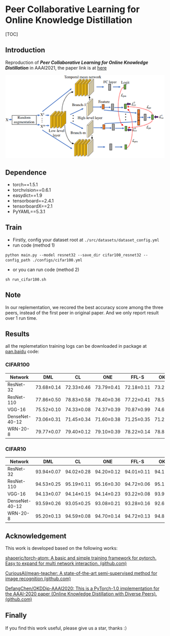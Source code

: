 # Peer Collaborative Learning for Online Knowledge Distillation

[TOC]

## Introduction

Reproduction of ***Peer Collaborative Learning for Online Knowledge Distillation*** in AAAI2021, the paper link is at [here](https://www.aaai.org/AAAI21Papers/AAAI-3270.WuG.pdf)

![overview](./figs/overview.png)

## Dependence

- torch==1.5.1
- torchvision==0.6.1
- easydict==1.9
- tensorboard==2.4.1
- tensorboardX==2.1
- PyYAML==5.3.1

## Train

- Firstly, config your dataset root at `./src/datasets/dataset_config.yml`
- run code (method 1)

```shell
python main.py --model resnet32 --save_dir cifar100_resnet32 --config_path ./configs/cifar100.yml
```

- or you can run code (method 2)

```shell
sh run_cifar100.sh
```

## Note

In our replementation, we recored the best accuracy score among the three peers, instead of the first peer in original paper. And we only report result over 1 run time.

## Results

all the replemetation training logs can be downloaded in package at [pan.baidu]() code:

### CIFAR100

| Network        | DML        | CL         | ONE        | FFL-S      | OKDDip     | KDCL       | PCL        | ours  |
| -------------- | ---------- | ---------- | ---------- | ---------- | ---------- | ---------- | ---------- | ----- |
| ResNet-32      | 73.68±0.14 | 72.33±0.46 | 73.79±0.41 | 72.18±0.11 | 73.25±0.38 | 73.76±0.34 | 74.14±0.16 | 74.77 |
| ResNet-110     | 77.86±0.50 | 78.83±0.58 | 78.40±0.36 | 77.22±0.41 | 78.54±0.26 | 78.28±0.32 | 79.98±0.55 | 79.07 |
| VGG-16         | 75.52±0.10 | 74.33±0.08 | 74.37±0.39 | 70.87±0.99 | 74.68±0.05 | 75.67±0.22 | 76.89±0.25 | 76.98 |
| DenseNet-40-12 | 73.06±0.31 | 71.45±0.34 | 71.60±0.38 | 71.25±0.35 | 71.23±0.14 | 72.52±0.42 | 73.09±0.16 | 73.11 |
| WRN-20-8       | 79.77±0.07 | 79.40±0.12 | 79.10±0.39 | 78.22±0.14 | 78.83±0.06 | 79.37±0.30 | 80.51±0.49 |       |

### CIFAR10

| Network        | DML        | CL         | ONE        | FFL-S      | OKDDip     | KDCL       | PCL        | ours  |
| -------------- | ---------- | ---------- | ---------- | ---------- | ---------- | ---------- | ---------- | ----- |
| ResNet-32      | 93.94±0.07 | 94.02±0.28 | 94.20±0.12 | 94.01±0.11 | 94.17±0.15 | 94.01±0.08 | 94.33±0.12 | 94.35 |
| ResNet-110     | 94.53±0.25 | 95.19±0.11 | 95.16±0.30 | 94.72±0.06 | 95.14±0.10 | 95.11±0.16 | 95.53±0.16 | 95.47 |
| VGG-16         | 94.13±0.07 | 94.14±0.15 | 94.14±0.23 | 93.22±0.08 | 93.98±0.06 | 94.09±0.12 | 94.74±0.02 | 93.87 |
| DenseNet-40-12 | 93.59±0.26 | 93.05±0.25 | 93.08±0.21 | 93.28±0.16 | 92.64±0.22 | 93.87±0.08 | 94.13±0.13 | 93.69 |
| WRN-20-8       | 95.20±0.13 | 94.59±0.08 | 94.70±0.14 | 94.72±0.13 | 94.83±0.15 | 95.27±0.16 | 95.42±0.04 |       |

## Acknowledgement

This work is developed based on the following works:

[shaoeric/torch-atom: A basic and simple training framework for pytorch. Easy to expand for multi network interaction. (github.com)](https://github.com/shaoeric/torch-atom)

[CuriousAI/mean-teacher: A state-of-the-art semi-supervised method for image recognition (github.com)](https://github.com/CuriousAI/mean-teacher)

[DefangChen/OKDDip-AAAI2020: This is a PyTorch-1.0 implementation for the AAAI-2020 paper (Online Knowledge Distillation with Diverse Peers). (github.com)](https://github.com/DefangChen/OKDDip-AAAI2020)

## Finally

If you find this work useful, please give us a star, thanks   :）